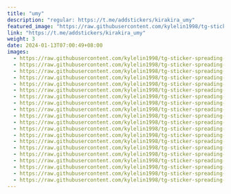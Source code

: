 ```yaml
---
title: "umy"
description: "regular: https://t.me/addstickers/kirakira_umy"
featured_image: "https://raw.githubusercontent.com/kylelin1998/tg-sticker-spreading-worldwide-images/main/img/07a2f529-97da-4f48-9f81-1ab1d512894e.jpg"
link: "https://t.me/addstickers/kirakira_umy"
weight: 3
date: 2024-01-13T07:00:49+08:00
images:
  - https://raw.githubusercontent.com/kylelin1998/tg-sticker-spreading-worldwide-images/main/img/07a2f529-97da-4f48-9f81-1ab1d512894e.jpg
  - https://raw.githubusercontent.com/kylelin1998/tg-sticker-spreading-worldwide-images/main/img/c153bb71-9b94-4c64-a940-c1a639960450.jpg
  - https://raw.githubusercontent.com/kylelin1998/tg-sticker-spreading-worldwide-images/main/img/d7db7f1d-2669-4f03-904e-e8badfdf5dce.jpg
  - https://raw.githubusercontent.com/kylelin1998/tg-sticker-spreading-worldwide-images/main/img/68d9b0a3-34f2-4eb7-9704-a155cde9754f.jpg
  - https://raw.githubusercontent.com/kylelin1998/tg-sticker-spreading-worldwide-images/main/img/9747903a-c7d6-4ed3-b016-416cab027331.jpg
  - https://raw.githubusercontent.com/kylelin1998/tg-sticker-spreading-worldwide-images/main/img/e09eb0d4-295c-41bf-b994-8dec0d4a3be5.jpg
  - https://raw.githubusercontent.com/kylelin1998/tg-sticker-spreading-worldwide-images/main/img/5d54eb43-c3d1-4cf3-a486-c24fe935dd54.jpg
  - https://raw.githubusercontent.com/kylelin1998/tg-sticker-spreading-worldwide-images/main/img/3274e83b-1134-4f77-86de-637e36ebf63d.jpg
  - https://raw.githubusercontent.com/kylelin1998/tg-sticker-spreading-worldwide-images/main/img/25189799-bf8f-42ac-a97c-492a530064e9.jpg
  - https://raw.githubusercontent.com/kylelin1998/tg-sticker-spreading-worldwide-images/main/img/162cccc6-ba81-492e-8761-b8053a13c915.jpg
  - https://raw.githubusercontent.com/kylelin1998/tg-sticker-spreading-worldwide-images/main/img/1701d203-7190-4e04-bb99-a48db92c4606.jpg
  - https://raw.githubusercontent.com/kylelin1998/tg-sticker-spreading-worldwide-images/main/img/6f9febff-0057-457c-a1a9-1dd16bc406ad.jpg
  - https://raw.githubusercontent.com/kylelin1998/tg-sticker-spreading-worldwide-images/main/img/d152e743-2724-4760-b522-c4c1af274774.jpg
  - https://raw.githubusercontent.com/kylelin1998/tg-sticker-spreading-worldwide-images/main/img/26729ca8-37dc-44c3-b675-dc21e0417517.jpg
  - https://raw.githubusercontent.com/kylelin1998/tg-sticker-spreading-worldwide-images/main/img/59b0ea8b-6f86-456f-9a53-4fd71ef4a255.jpg
  - https://raw.githubusercontent.com/kylelin1998/tg-sticker-spreading-worldwide-images/main/img/a72da856-9e0f-4c8b-b449-b892addcaf37.jpg
  - https://raw.githubusercontent.com/kylelin1998/tg-sticker-spreading-worldwide-images/main/img/ea617a98-9cac-4b2a-9649-4837dd6c9d9e.jpg
  - https://raw.githubusercontent.com/kylelin1998/tg-sticker-spreading-worldwide-images/main/img/2a182388-4ce5-46c6-afb8-75162fed4290.jpg
  - https://raw.githubusercontent.com/kylelin1998/tg-sticker-spreading-worldwide-images/main/img/438994f3-242c-4450-8a24-77fe3c1f94f2.jpg
  - https://raw.githubusercontent.com/kylelin1998/tg-sticker-spreading-worldwide-images/main/img/fbaab5c2-fe61-44de-b75d-e1a108efedaa.jpg
---
```

